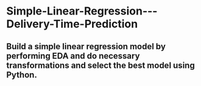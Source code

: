# Simple-Linear-Regression---Delivery-Time-Prediction

## Build a simple linear regression model by performing EDA and do necessary transformations and select the best model using Python.
